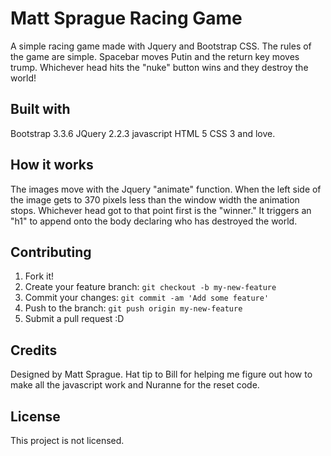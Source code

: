 # Matt Sprague Racing Game
A simple racing game made with Jquery and Bootstrap CSS. The rules of the game are simple. Spacebar moves Putin and the return key moves trump. Whichever head hits the "nuke" button wins and they destroy the world!

## Built with
Bootstrap 3.3.6
JQuery 2.2.3
javascript
HTML 5
CSS 3
and love.

## How it works
The images move with the Jquery "animate" function. When the left side of the image gets to 370 pixels less than the window width the animation stops. Whichever head got to that point first is the "winner." It triggers an "h1" to append onto the body declaring who has destroyed the world.

## Contributing
1. Fork it!
2. Create your feature branch: `git checkout -b my-new-feature`
3. Commit your changes: `git commit -am 'Add some feature'`
4. Push to the branch: `git push origin my-new-feature`
5. Submit a pull request :D

## Credits
Designed by Matt Sprague.
Hat tip to Bill for helping me figure out how to make all the javascript work and Nuranne for the reset code.

## License
This project is not licensed.
